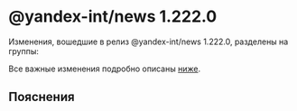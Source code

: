 # @yandex-int/news 1.222.0

<!-- ЧЕЛОВЕЧЕСКОЕ ВСТУПЛЕНИЕ -->

Изменения, вошедшие в релиз @yandex-int/news 1.222.0, разделены на группы:

Все важные изменения подробно описаны [ниже](#Пояснения).

## Пояснения


